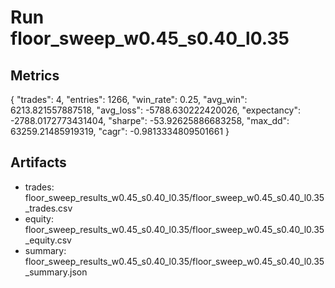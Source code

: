 # Run floor_sweep_w0.45_s0.40_l0.35

## Metrics
{
  "trades": 4,
  "entries": 1266,
  "win_rate": 0.25,
  "avg_win": 6213.821557887518,
  "avg_loss": -5788.630222420026,
  "expectancy": -2788.0172773431404,
  "sharpe": -53.92625886683258,
  "max_dd": 63259.21485919319,
  "cagr": -0.9813334809501661
}

## Artifacts
- trades: floor_sweep_results_w0.45_s0.40_l0.35/floor_sweep_w0.45_s0.40_l0.35_trades.csv
- equity: floor_sweep_results_w0.45_s0.40_l0.35/floor_sweep_w0.45_s0.40_l0.35_equity.csv
- summary: floor_sweep_results_w0.45_s0.40_l0.35/floor_sweep_w0.45_s0.40_l0.35_summary.json